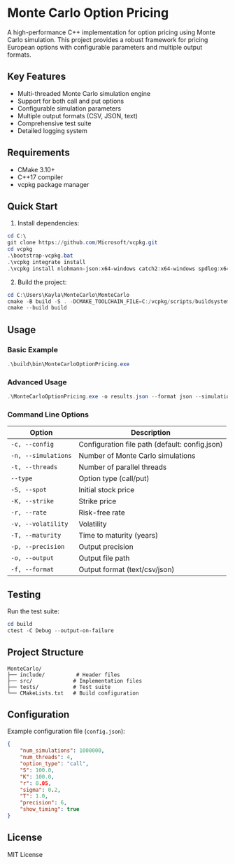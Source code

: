 # Monte Carlo Option Pricing

A high-performance C++ implementation for option pricing using Monte Carlo simulation. This project provides a robust framework for pricing European options with configurable parameters and multiple output formats.

## Key Features

- Multi-threaded Monte Carlo simulation engine
- Support for both call and put options
- Configurable simulation parameters
- Multiple output formats (CSV, JSON, text)
- Comprehensive test suite
- Detailed logging system

## Requirements

- CMake 3.10+
- C++17 compiler
- vcpkg package manager

## Quick Start

1. Install dependencies:
```powershell
cd C:\
git clone https://github.com/Microsoft/vcpkg.git
cd vcpkg
.\bootstrap-vcpkg.bat
.\vcpkg integrate install
.\vcpkg install nlohmann-json:x64-windows catch2:x64-windows spdlog:x64-windows
```

2. Build the project:
```powershell
cd C:\Users\Kayla\MonteCarlo\MonteCarlo
cmake -B build -S . -DCMAKE_TOOLCHAIN_FILE=C:/vcpkg/scripts/buildsystems/vcpkg.cmake
cmake --build build
```

## Usage

### Basic Example
```powershell
.\build\bin\MonteCarloOptionPricing.exe
```

### Advanced Usage
```powershell
.\MonteCarloOptionPricing.exe -o results.json --format json --simulations 1000000 --threads 4
```

### Command Line Options
| Option | Description |
|--------|-------------|
| `-c, --config` | Configuration file path (default: config.json) |
| `-n, --simulations` | Number of Monte Carlo simulations |
| `-t, --threads` | Number of parallel threads |
| `--type` | Option type (call/put) |
| `-S, --spot` | Initial stock price |
| `-K, --strike` | Strike price |
| `-r, --rate` | Risk-free rate |
| `-v, --volatility` | Volatility |
| `-T, --maturity` | Time to maturity (years) |
| `-p, --precision` | Output precision |
| `-o, --output` | Output file path |
| `-f, --format` | Output format (text/csv/json) |

## Testing

Run the test suite:
```powershell
cd build
ctest -C Debug --output-on-failure
```

## Project Structure

```
MonteCarlo/
├── include/          # Header files
├── src/             # Implementation files
├── tests/           # Test suite
└── CMakeLists.txt   # Build configuration
```

## Configuration

Example configuration file (`config.json`):
```json
{
    "num_simulations": 1000000,
    "num_threads": 4,
    "option_type": "call",
    "S": 100.0,
    "K": 100.0,
    "r": 0.05,
    "sigma": 0.2,
    "T": 1.0,
    "precision": 6,
    "show_timing": true
}
```

## License

MIT License
